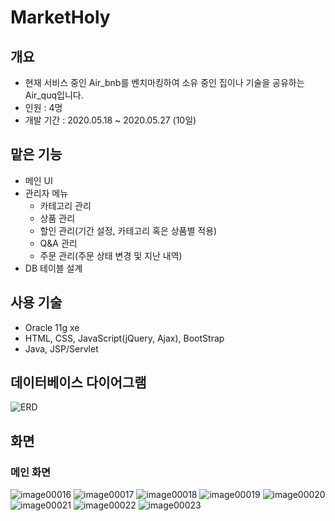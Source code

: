 # MarketHoly
## 개요
* 현재 서비스 중인 Air_bnb를 벤치마킹하여 소유 중인 집이나 기술을 공유하는 Air_quq입니다.
* 인원 : 4명
* 개발 기간 : 2020.05.18 ~ 2020.05.27 (10일)
## 맡은 기능
* 메인 UI
* 관리자 메뉴
  - 카테고리 관리
  - 상품 관리
  - 할인 관리(기간 설정, 카테고리 혹은 상품별 적용)
  - Q&A 관리
  - 주문 관리(주문 상태 변경 및 지난 내역)
* DB 테이블 설계
## 사용 기술
* Oracle 11g xe
* HTML, CSS, JavaScript(jQuery, Ajax), BootStrap
* Java, JSP/Servlet
## 데이터베이스 다이어그램
![ERD](https://user-images.githubusercontent.com/58472980/98433023-efb3f200-2106-11eb-9662-3d577afdd68f.png)
## 화면
### 메인 화면
![image00016](https://user-images.githubusercontent.com/58472980/98433032-0a866680-2107-11eb-815d-e5b8f680b75d.PNG)
![image00017](https://user-images.githubusercontent.com/58472980/98433033-0c502a00-2107-11eb-8798-deeacc394f04.PNG)
![image00018](https://user-images.githubusercontent.com/58472980/98433034-0d815700-2107-11eb-9910-48aec94b151e.PNG)
![image00019](https://user-images.githubusercontent.com/58472980/98433035-0eb28400-2107-11eb-81d2-d13775d9f894.PNG)
![image00020](https://user-images.githubusercontent.com/58472980/98433036-107c4780-2107-11eb-9558-55af1e01bdbc.PNG)
![image00021](https://user-images.githubusercontent.com/58472980/98433037-1114de00-2107-11eb-8712-0834fed0274e.PNG)
![image00022](https://user-images.githubusercontent.com/58472980/98433038-12460b00-2107-11eb-8db2-d92e287e50c6.PNG)
![image00023](https://user-images.githubusercontent.com/58472980/98433039-140fce80-2107-11eb-8ae2-2a5758b0db1a.PNG)
